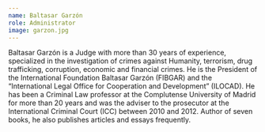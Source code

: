 ```yaml
---
name: Baltasar Garzón
role: Administrator
image: garzon.jpg
---
```

Baltasar Garzón is a Judge with more than 30 years of experience, specialized in the investigation of crimes against Humanity, terrorism, drug trafficking, corruption, economic and financial crimes. He is the President of the International Foundation Baltasar Garzón (FIBGAR) and the “International Legal Office for Cooperation and Development” (ILOCAD). He has been a Criminal Law professor at the Complutense University of Madrid for more than 20 years and was the adviser to the prosecutor at the International Criminal Court (ICC) between 2010 and 2012. Author of seven books, he also publishes articles and essays frequently.

